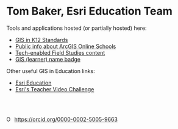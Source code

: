 # Tom Baker, Esri Education Team

Tools and applications hosted (or partially hosted) here:

<ul>
  <LI><a href="https://trbaker.github.io/GIStandards">GIS in K12 Standards</a>
    <LI><a href="ADI">Public info about ArcGIS Online Schools
      <LI><a href="https://github.com/trbaker/TEFS_IOT">Tech-enabled Field Studies content</a>
        <LI><a target="new" href="https://eseriurl.com/namebadge">GIS (learner) name badge</a>
  
  </ul>
Other useful GIS in Education links:
        <UL>
          <LI><a target="new" href="https://esri.com/education">Esri Education</a>
            <LI><a target="new" href="https://esriurl.com/tvc">Esri's Teacher Video Challenge</a>
              
 </ul>
        
<br><br>
<div itemscope itemtype="https://schema.org/Person"><a itemprop="sameAs" content="https://orcid.org/0000-0002-5005-9663" href="https://orcid.org/0000-0002-5005-9663" target="orcid.widget" rel="me noopener noreferrer" style="vertical-align:top;"><img src="https://orcid.org/sites/default/files/images/orcid_16x16.png" style="width:1em;margin-right:.5em;" alt="ORCID iD icon">https://orcid.org/0000-0002-5005-9663</a></div>
